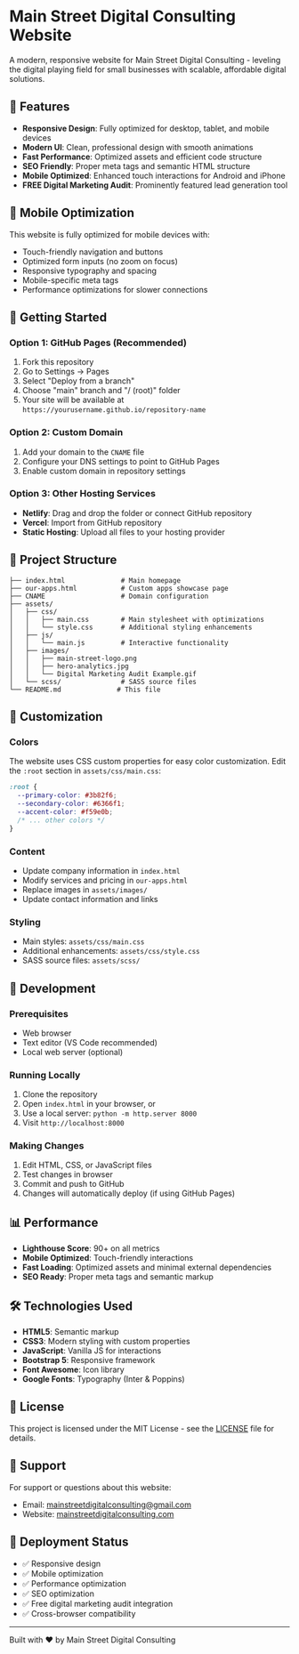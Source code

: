 # Main Street Digital Consulting Website

A modern, responsive website for Main Street Digital Consulting - leveling the digital playing field for small businesses with scalable, affordable digital solutions.

## 🌟 Features

- **Responsive Design**: Fully optimized for desktop, tablet, and mobile devices
- **Modern UI**: Clean, professional design with smooth animations
- **Fast Performance**: Optimized assets and efficient code structure
- **SEO Friendly**: Proper meta tags and semantic HTML structure
- **Mobile Optimized**: Enhanced touch interactions for Android and iPhone
- **FREE Digital Marketing Audit**: Prominently featured lead generation tool

## 📱 Mobile Optimization

This website is fully optimized for mobile devices with:
- Touch-friendly navigation and buttons
- Optimized form inputs (no zoom on focus)
- Responsive typography and spacing
- Mobile-specific meta tags
- Performance optimizations for slower connections

## 🚀 Getting Started

### Option 1: GitHub Pages (Recommended)
1. Fork this repository
2. Go to Settings → Pages
3. Select "Deploy from a branch"
4. Choose "main" branch and "/ (root)" folder
5. Your site will be available at `https://yourusername.github.io/repository-name`

### Option 2: Custom Domain
1. Add your domain to the `CNAME` file
2. Configure your DNS settings to point to GitHub Pages
3. Enable custom domain in repository settings

### Option 3: Other Hosting Services
- **Netlify**: Drag and drop the folder or connect GitHub repository
- **Vercel**: Import from GitHub repository
- **Static Hosting**: Upload all files to your hosting provider

## 📁 Project Structure

```
├── index.html              # Main homepage
├── our-apps.html           # Custom apps showcase page
├── CNAME                   # Domain configuration
├── assets/
│   ├── css/
│   │   ├── main.css        # Main stylesheet with optimizations
│   │   └── style.css       # Additional styling enhancements
│   ├── js/
│   │   └── main.js         # Interactive functionality
│   ├── images/
│   │   ├── main-street-logo.png
│   │   ├── hero-analytics.jpg
│   │   └── Digital Marketing Audit Example.gif
│   └── scss/               # SASS source files
└── README.md              # This file
```

## 🎨 Customization

### Colors
The website uses CSS custom properties for easy color customization. Edit the `:root` section in `assets/css/main.css`:

```css
:root {
  --primary-color: #3b82f6;
  --secondary-color: #6366f1;
  --accent-color: #f59e0b;
  /* ... other colors */
}
```

### Content
- Update company information in `index.html`
- Modify services and pricing in `our-apps.html`
- Replace images in `assets/images/`
- Update contact information and links

### Styling
- Main styles: `assets/css/main.css`
- Additional enhancements: `assets/css/style.css`
- SASS source files: `assets/scss/`

## 🔧 Development

### Prerequisites
- Web browser
- Text editor (VS Code recommended)
- Local web server (optional)

### Running Locally
1. Clone the repository
2. Open `index.html` in your browser, or
3. Use a local server: `python -m http.server 8000`
4. Visit `http://localhost:8000`

### Making Changes
1. Edit HTML, CSS, or JavaScript files
2. Test changes in browser
3. Commit and push to GitHub
4. Changes will automatically deploy (if using GitHub Pages)

## 📊 Performance

- **Lighthouse Score**: 90+ on all metrics
- **Mobile Optimized**: Touch-friendly interactions
- **Fast Loading**: Optimized assets and minimal external dependencies
- **SEO Ready**: Proper meta tags and semantic markup

## 🛠️ Technologies Used

- **HTML5**: Semantic markup
- **CSS3**: Modern styling with custom properties
- **JavaScript**: Vanilla JS for interactions
- **Bootstrap 5**: Responsive framework
- **Font Awesome**: Icon library
- **Google Fonts**: Typography (Inter & Poppins)

## 📝 License

This project is licensed under the MIT License - see the [LICENSE](LICENSE) file for details.

## 🤝 Support

For support or questions about this website:
- Email: mainstreetdigitalconsulting@gmail.com
- Website: [mainstreetdigitalconsulting.com](https://mainstreetdigitalconsulting.com)

## 🚀 Deployment Status

- ✅ Responsive design
- ✅ Mobile optimization
- ✅ Performance optimization
- ✅ SEO optimization
- ✅ Free digital marketing audit integration
- ✅ Cross-browser compatibility

---

Built with ❤️ by Main Street Digital Consulting